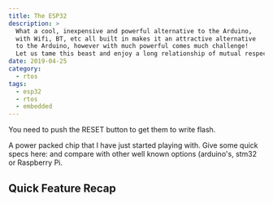 ```yaml
---
title: The ESP32
description: >
  What a cool, inexpensive and powerful alternative to the Arduino,
  with Wifi, BT, etc all built in makes it an attractive alternative
  to the Arduino, however with much powerful comes much challenge! 
  Let us tame this beast and enjoy a long relationship of mutual respect.
date: 2019-04-25
category:
  - rtos
tags:
  - esp32
  - rtos
  - embedded
---
```


You need to push the RESET button to get them to write flash.

A power packed chip that I have just started playing with.  Give some quick
specs here: and compare with other well known options (arduino's, stm32 or
Raspberry Pi.

## Quick Feature Recap
